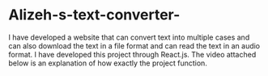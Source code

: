 # Alizeh-s-text-converter-
I have developed a website that can convert text into multiple cases and can also download the text in a file format and can read the text in an audio format. I have developed this project through React.js.  The video attached below is an explanation of how exactly the project function.
